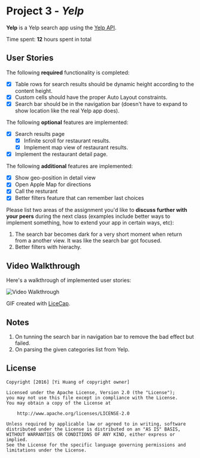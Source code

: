 # Project 3 - *Yelp*

**Yelp** is a Yelp search app using the [Yelp API](http://www.yelp.com/developers/documentation/v2/search_api).

Time spent: **12** hours spent in total

## User Stories

The following **required** functionality is completed:

- [x] Table rows for search results should be dynamic height according to the content height.
- [x] Custom cells should have the proper Auto Layout constraints.
- [x] Search bar should be in the navigation bar (doesn't have to expand to show location like the real Yelp app does).

The following **optional** features are implemented:

- [x] Search results page
   - [x] Infinite scroll for restaurant results.
   - [x] Implement map view of restaurant results.
- [x] Implement the restaurant detail page.

The following **additional** features are implemented:

- [x] Show geo-position in detail view
- [x] Open Apple Map for directions
- [x] Call the resturant
- [x] Better filters feature that can remember last choices 

Please list two areas of the assignment you'd like to **discuss further with your peers** during the next class (examples include better ways to implement something, how to extend your app in certain ways, etc):

1. The search bar becomes dark for a very short moment when return from a another view. It was like the search bar got focused.
2. Better filters with hierachy.

## Video Walkthrough 

Here's a walkthrough of implemented user stories:

<img src='http://i.imgur.com/7POyq1I.gif' title='Video Walkthrough' width='' alt='Video Walkthrough' />

GIF created with [LiceCap](http://www.cockos.com/licecap/).

## Notes

1. On tunning the search bar in navigation bar to remove the bad effect but failed.
2. On parsing the given categories list from Yelp.

## License

    Copyright [2016] [Yi Huang of copyright owner]

    Licensed under the Apache License, Version 2.0 (the "License");
    you may not use this file except in compliance with the License.
    You may obtain a copy of the License at

        http://www.apache.org/licenses/LICENSE-2.0

    Unless required by applicable law or agreed to in writing, software
    distributed under the License is distributed on an "AS IS" BASIS,
    WITHOUT WARRANTIES OR CONDITIONS OF ANY KIND, either express or implied.
    See the License for the specific language governing permissions and
    limitations under the License.
